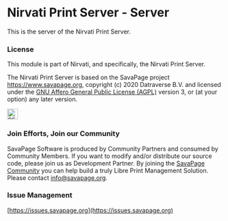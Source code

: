 <!-- 
    SPDX-FileCopyrightText: (c) 2020 Datraverse BV <info@datraverse.com> 
    SPDX-License-Identifier: AGPL-3.0-or-later 
-->

# Nirvati Print Server - Server

This is the server of the Nirvati Print Server.

### License

This module is part of Nirvati, and specifically, the Nirvati Print Server.

The Nirvati Print Server is based on the SavaPage project <https://www.savapage.org>,
copyright (c) 2020 Datraverse B.V. and licensed under the
[GNU Affero General Public License (AGPL)](https://www.gnu.org/licenses/agpl.html)
version 3, or (at your option) any later version.

[<img src="./img/reuse-horizontal.png" title="REUSE Compliant" alt="REUSE Software" height="25"/>](https://reuse.software/)

### Join Efforts, Join our Community

SavaPage Software is produced by Community Partners and consumed by Community Members. If you want to modify and/or distribute our source code, please join us as Development Partner. By joining the [SavaPage Community](https://wiki.savapage.org) you can help build a truly Libre Print Management Solution. Please contact [info@savapage.org](mailto:info@savapage.org).

### Issue Management

[https://issues.savapage.org](https://issues.savapage.org)

